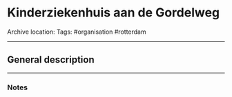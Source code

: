 # Kinderziekenhuis aan de Gordelweg
Archive location:
Tags: #organisation #rotterdam

---
## General description

---
### Notes